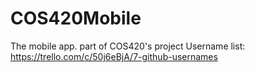 # COS420Mobile
The mobile app. part of COS420's project
Username list: https://trello.com/c/50j6eBjA/7-github-usernames
